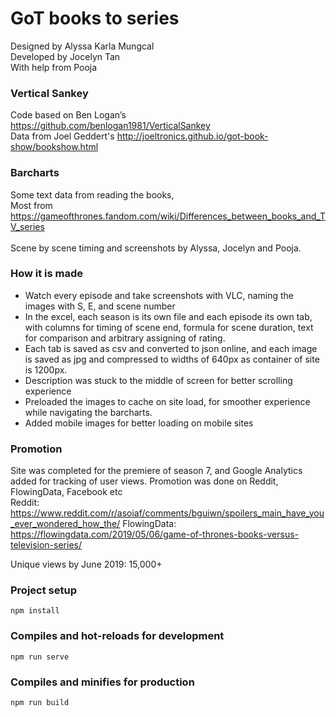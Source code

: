 # GoT books to series

Designed by Alyssa Karla Mungcal<br>
Developed by Jocelyn Tan <br>
With help from Pooja

### Vertical Sankey
Code based on Ben Logan’s https://github.com/benlogan1981/VerticalSankey <br>
Data from Joel Geddert's http://joeltronics.github.io/got-book-show/bookshow.html

### Barcharts
Some text data from reading the books, <br>
Most from https://gameofthrones.fandom.com/wiki/Differences_between_books_and_TV_series<br>
<br>
Scene by scene timing and screenshots by Alyssa, Jocelyn and Pooja.

### How it is made
- Watch every episode and take screenshots with VLC, naming the images with S, E, and scene number
- In the excel, each season is its own file and each episode its own tab, with columns for timing of scene end, formula for scene duration, text for comparison and arbitrary assigning of rating.
- Each tab is saved as csv and converted to json online, and each image is saved as jpg and compressed to widths of 640px as container of site is 1200px.
- Description was stuck to the middle of screen for better scrolling experience
- Preloaded the images to cache on site load, for smoother experience while navigating the barcharts.
- Added mobile images for better loading on mobile sites

### Promotion
Site was completed for the premiere of season 7, and Google Analytics added for tracking of user views. Promotion was done on Reddit, FlowingData, Facebook etc
<br>
Reddit: https://www.reddit.com/r/asoiaf/comments/bguiwn/spoilers_main_have_you_ever_wondered_how_the/
FlowingData: https://flowingdata.com/2019/05/06/game-of-thrones-books-versus-television-series/

Unique views by June 2019: 15,000+

### Project setup
```
npm install
```

### Compiles and hot-reloads for development
```
npm run serve
```

### Compiles and minifies for production
```
npm run build
```
